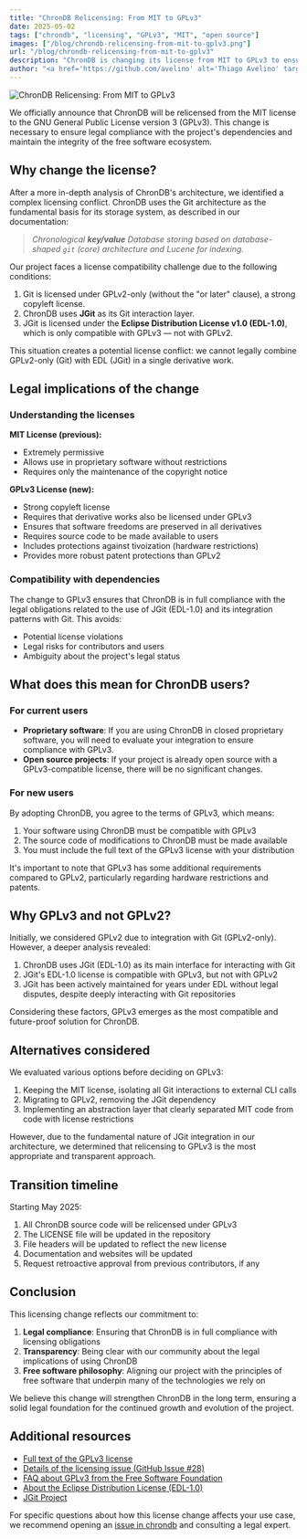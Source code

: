 ```yaml
---
title: "ChronDB Relicensing: From MIT to GPLv3"
date: 2025-05-02
tags: ["chrondb", "licensing", "GPLv3", "MIT", "open source"]
images: ["/blog/chrondb-relicensing-from-mit-to-gplv3.png"]
url: "/blog/chrondb-relicensing-from-mit-to-gplv3"
description: "ChronDB is changing its license from MIT to GPLv3 to ensure legal compliance with Git and JGit dependencies. Learn how this affects current and future users of the Git-based document database."
author: "<a href='https://github.com/avelino' alt='Thiago Avelino' target='_blank'>Avelino</a>"
---
```


![ChronDB Relicensing: From MIT to GPLv3](/blog/chrondb-relicensing-from-mit-to-gplv3.png)

We officially announce that ChronDB will be relicensed from the MIT license to the GNU General Public License version 3 (GPLv3). This change is necessary to ensure legal compliance with the project's dependencies and maintain the integrity of the free software ecosystem.

## Why change the license?

After a more in-depth analysis of ChronDB's architecture, we identified a complex licensing conflict. ChronDB uses the Git architecture as the fundamental basis for its storage system, as described in our documentation:

> *Chronological **key/value** Database storing based on database-shaped `git` (core) architecture and Lucene for indexing.*

Our project faces a license compatibility challenge due to the following conditions:

1. Git is licensed under GPLv2-only (without the "or later" clause), a strong copyleft license.
2. ChronDB uses **JGit** as its Git interaction layer.
3. JGit is licensed under the **Eclipse Distribution License v1.0 (EDL-1.0)**, which is only compatible with GPLv3 — not with GPLv2.

This situation creates a potential license conflict: we cannot legally combine GPLv2-only (Git) with EDL (JGit) in a single derivative work.

## Legal implications of the change

### Understanding the licenses

**MIT License (previous):**

- Extremely permissive
- Allows use in proprietary software without restrictions
- Requires only the maintenance of the copyright notice

**GPLv3 License (new):**

- Strong copyleft license
- Requires that derivative works also be licensed under GPLv3
- Ensures that software freedoms are preserved in all derivatives
- Requires source code to be made available to users
- Includes protections against tivoization (hardware restrictions)
- Provides more robust patent protections than GPLv2

### Compatibility with dependencies

The change to GPLv3 ensures that ChronDB is in full compliance with the legal obligations related to the use of JGit (EDL-1.0) and its integration patterns with Git. This avoids:

- Potential license violations
- Legal risks for contributors and users
- Ambiguity about the project's legal status

## What does this mean for ChronDB users?

### For current users

- **Proprietary software**: If you are using ChronDB in closed proprietary software, you will need to evaluate your integration to ensure compliance with GPLv3.
- **Open source projects**: If your project is already open source with a GPLv3-compatible license, there will be no significant changes.

### For new users

By adopting ChronDB, you agree to the terms of GPLv3, which means:

1. Your software using ChronDB must be compatible with GPLv3
2. The source code of modifications to ChronDB must be made available
3. You must include the full text of the GPLv3 license with your distribution

It's important to note that GPLv3 has some additional requirements compared to GPLv2, particularly regarding hardware restrictions and patents.

## Why GPLv3 and not GPLv2?

Initially, we considered GPLv2 due to integration with Git (GPLv2-only). However, a deeper analysis revealed:

1. ChronDB uses JGit (EDL-1.0) as its main interface for interacting with Git
2. JGit's EDL-1.0 license is compatible with GPLv3, but not with GPLv2
3. JGit has been actively maintained for years under EDL without legal disputes, despite deeply interacting with Git repositories

Considering these factors, GPLv3 emerges as the most compatible and future-proof solution for ChronDB.

## Alternatives considered

We evaluated various options before deciding on GPLv3:

1. Keeping the MIT license, isolating all Git interactions to external CLI calls
2. Migrating to GPLv2, removing the JGit dependency
3. Implementing an abstraction layer that clearly separated MIT code from code with license restrictions

However, due to the fundamental nature of JGit integration in our architecture, we determined that relicensing to GPLv3 is the most appropriate and transparent approach.

## Transition timeline

Starting May 2025:

1. All ChronDB source code will be relicensed under GPLv3
2. The LICENSE file will be updated in the repository
3. File headers will be updated to reflect the new license
4. Documentation and websites will be updated
5. Request retroactive approval from previous contributors, if any

## Conclusion

This licensing change reflects our commitment to:

1. **Legal compliance**: Ensuring that ChronDB is in full compliance with licensing obligations
2. **Transparency**: Being clear with our community about the legal implications of using ChronDB
3. **Free software philosophy**: Aligning our project with the principles of free software that underpin many of the technologies we rely on

We believe this change will strengthen ChronDB in the long term, ensuring a solid legal foundation for the continued growth and evolution of the project.

## Additional resources

- [Full text of the GPLv3 license](https://www.gnu.org/licenses/gpl-3.0.html)
- [Details of the licensing issue (GitHub Issue #28)](https://github.com/moclojer/chrondb/issues/28)
- [FAQ about GPLv3 from the Free Software Foundation](https://www.gnu.org/licenses/gpl-3.0-faq.html)
- [About the Eclipse Distribution License (EDL-1.0)](https://www.eclipse.org/org/documents/edl-v10.php)
- [JGit Project](https://www.eclipse.org/jgit/)

For specific questions about how this license change affects your use case, we recommend opening an [issue in chrondb](https://github.com/moclojer/chrondb/issues/new) and consulting a legal expert.
